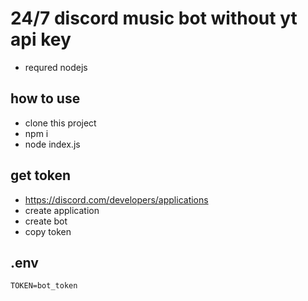 # 24/7 discord music bot without yt api key
- requred nodejs

## how to use
- clone this project
- npm i
- node index.js

## get token
- https://discord.com/developers/applications
- create application
- create bot
- copy token

## .env
```
TOKEN=bot_token
```
